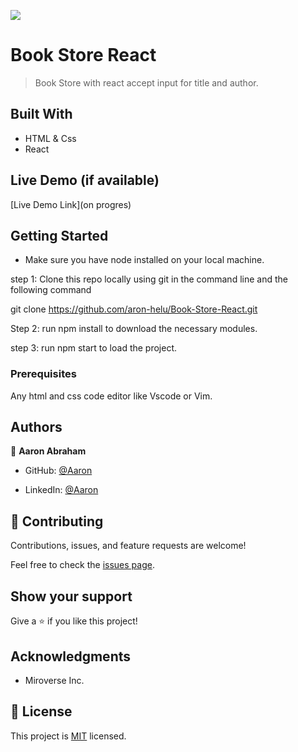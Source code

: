 ![](https://img.shields.io/badge/Microverse-blueviolet)

# Book Store React

> Book Store with react accept input for title and author.

## Built With

- HTML & Css
- React

## Live Demo (if available)

 [Live Demo Link](on progres)


## Getting Started
- Make sure you have node installed on your local machine.

step 1: Clone this repo locally using git in the command line and the following command

git clone https://github.com/aron-helu/Book-Store-React.git

Step 2: run npm install to download the necessary modules.

step 3: run npm start to load the project.

### Prerequisites

Any html and css code editor like Vscode or Vim.


## Authors

👤 **Aaron Abraham**

- GitHub: [@Aaron](https://github.com/aron-helu)

- LinkedIn: [@Aaron](https://www.linkedin.com/in/aron-abraham-90a4321b0/)


## 🤝 Contributing

Contributions, issues, and feature requests are welcome!

Feel free to check the [issues page](../../issues/).



## Show your support

Give a ⭐️ if you like this project!

## Acknowledgments

- Miroverse Inc.


## 📝 License

This project is [MIT](./MIT.md) licensed.
